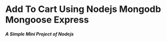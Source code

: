 <h1>Add To Cart Using Nodejs Mongodb Mongoose Express</h1>
<h5>A Simple Mini Project of Nodejs</h5>
